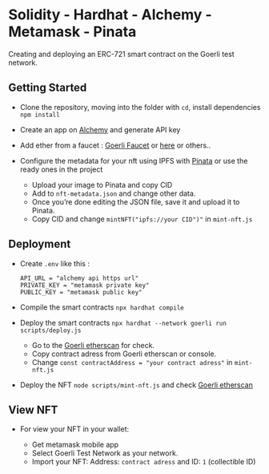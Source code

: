 # Solidity - Hardhat - Alchemy - Metamask - Pinata 

Creating and deploying an ERC-721 smart contract on the Goerli test network.

## Getting Started

- Clone the repository, moving into the folder with `cd`, install dependencies `npm install`
- Create an app on [Alchemy](https://www.alchemy.com/) and generate API key
- Add ether from a faucet : [Goerli Faucet](https://goerlifaucet.com/) or [here](https://www.allthatnode.com/faucet/ethereum.dsrv) or others..
- Configure the metadata for your nft using IPFS with [Pinata](https://app.pinata.cloud/) or use the ready ones in the project

    - Upload your image to Pinata and copy CID
    - Add to `nft-metadata.json` and change other data.
    - Once you’re done editing the JSON file, save it and upload it to Pinata.
    - Copy CID and change `mintNFT("ipfs://your CID")"` in `mint-nft.js`  

## Deployment

- Create `.env` like this :

    ```
    API_URL = "alchemy api https url"
    PRIVATE_KEY = "metamask private key"
    PUBLIC_KEY = "metamask public key"
    ```

- Compile the smart contracts `npx hardhat compile`
- Deploy the smart contracts `npx hardhat --network goerli run scripts/deploy.js`

    - Go to the [Goerli etherscan](https://goerli.etherscan.io/) for check.
    - Copy contract adress from Goerli etherscan or console.
    - Change `const contractAddress = "your contract adress"` in `mint-nft.js`

- Deploy the NFT `node scripts/mint-nft.js` and check [Goerli etherscan](https://goerli.etherscan.io/)

## View NFT

- For view your NFT in your wallet: 

    - Get metamask mobile app
    - Select Goerli Test Network as your network.
    - Import your NFT: Address: `contract adress` and ID: `1` (collectible ID)


<!-- ### Screenshots
